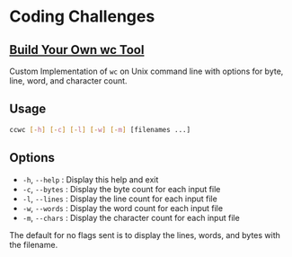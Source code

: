 # Coding Challenges
## [Build Your Own wc Tool](https://codingchallenges.fyi/challenges/challenge-wc)

Custom Implementation of `wc` on Unix command line with options for byte, line, word, and character count.

## Usage
```bash
ccwc [-h] [-c] [-l] [-w] [-m] [filenames ...]
```

## Options
- `-h`, `--help` : Display this help and exit
- `-c`, `--bytes` : Display the byte count for each input file
- `-l`, `--lines` : Display the line count for each input file
- `-w`, `--words` : Display the word count for each input file
- `-m`, `--chars` : Display the character count for each input file

The default for no flags sent is to display the lines, words, and bytes with the filename.
  